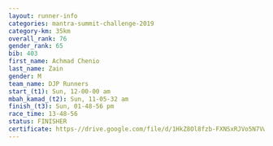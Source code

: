 ```yaml
---
layout: runner-info 
categories: mantra-summit-challenge-2019 
category-km: 35km 
overall_rank: 76
gender_rank: 65
bib: 403
first_name: Achmad Chenio
last_name: Zain
gender: M
team_name: DJP Runners
start_(t1): Sun, 12-00-00 am
mbah_kamad_(t2): Sun, 11-05-32 am
finish_(t3): Sun, 01-48-56 pm
race_time: 13-48-56
status: FINISHER
certificate: https-//drive.google.com/file/d/1HkZ8Ol8fzb-FXNSxRJVo5N7VwiNaoPcn/view?usp=sharing
---
```

